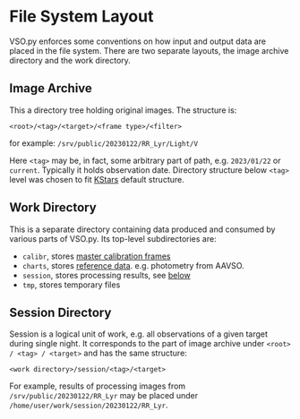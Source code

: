 # File System Layout

VSO.py enforces some conventions on how input and output data are placed
in the file system. There are two separate layouts, the image archive directory
and the work directory.

## Image Archive

This a directory tree holding original images. The structure is:

```{}
<root>/<tag>/<target>/<frame type>/<filter>
```

for example: `/srv/public/20230122/RR_Lyr/Light/V`

Here `<tag>` may be, in fact, some arbitrary part of path, e.g. `2023/01/22`
or `current`.  Typically it holds observation date. Directory structure
below `<tag>` level was chosen to fit [KStars](acquisition.md) default structure.

## Work Directory

This is a separate directory containing data produced and consumed by various
parts of VSO.py. Its top-level subdirectories are:

- `calibr`, stores [master calibration frames](calibration.md)
- `charts`, stores [reference data](charts.md). e.g. photometry from AAVSO.
- `session`, stores processing results, see [below](#session-directory)
- `tmp`, stores temporary files

## Session Directory

Session is a logical unit of work, e.g. all observations of a given target
during single night. It corresponds to the part of image archive under
`<root> / <tag> / <target>` and has the same structure:

```{}
<work directory>/session/<tag>/<target>
```

For example, results of processing images from `/srv/public/20230122/RR_Lyr`
may be placed under `/home/user/work/session/20230122/RR_Lyr`.
